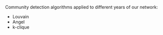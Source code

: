 Community detection algorithms applied to different years of our network:
- Louvain
- Angel
- k-clique
